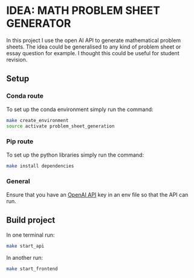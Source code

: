 # IDEA: MATH PROBLEM SHEET GENERATOR

In this project I use the open AI API to generate mathematical problem sheets. The idea could be generalised to any kind of problem sheet or essay question for example. I thought this could be useful for student revision.

## Setup

### Conda route

To set up the conda environment simply run the command:

```sh
make create_environment
source activate problem_sheet_generation
```

### Pip route

To set up the python libraries simply run the command:

```sh
make install dependencies
```

### General

Ensure that you have an [OpenAI API](https://platform.openai.com/account/api-keys) key in an env file so that the API can run.


## Build project

In one terminal run:

```sh
make start_api
```

In another run:

```sh
make start_frontend
```